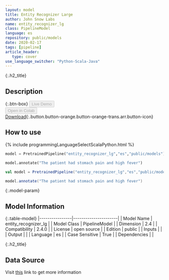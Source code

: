 ```yaml
---
layout: model
title: Entity Recognizer Large
author: John Snow Labs
name: entity_recognizer_lg
class: PipelineModel
language: es
repository: public/models
date: 2020-02-17
tags: [pipeline]
article_header:
   type: cover
use_language_switcher: "Python-Scala-Java"
---
```


{:.h2_title}
## Description 




{:.btn-box}
<button class="button button-orange" disabled>Live Demo</button><br/><button class="button button-orange" disabled>Open in Colab</button><br/>[Download](https://s3.amazonaws.com/auxdata.johnsnowlabs.com/public/models/entity_recognizer_lg_es_2.4.0_2.4_1581977172660.zip){:.button.button-orange.button-orange-trans.arr.button-icon}<br/>

## How to use 
<div class="tabs-box" markdown="1">

{% include programmingLanguageSelectScalaPython.html %}

```python
model = PretrainedPipeline("entity_recognizer_lg","es","public/models")

model.annotate("The patient had stomach pain and high fever")
```

```scala
val model = PretrainedPipeline("entity_recognizer_lg","es","public/models")

model.annotate("The patient had stomach pain and high fever")
```
</div>



{:.model-param}
## Model Information
{:.table-model}
|----------------|----------------------|
| Model Name     | entity_recognizer_lg |
| Model Class    | PipelineModel        |
| Dimension      | 2.4                  |
| Compatibility  | 2.4.0                |
| License        | open source          |
| Edition        | public               |
| Inputs         |                      |
| Output         |                      |
| Language       | es                   |
| Case Sensitive | True                 |
| Dependencies   |                      |




{:.h2_title}
## Data Source
  
Visit [this]() link to get more information

